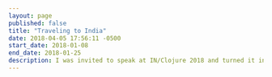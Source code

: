 ```yaml
---
layout: page
published: false
title: "Traveling to India"
date: 2018-04-05 17:56:11 -0500
start_date: 2018-01-08
end_date: 2018-01-25
description: I was invited to speak at IN/Clojure 2018 and turned it into a multi-week trip to India. It was a great time.
---
```

